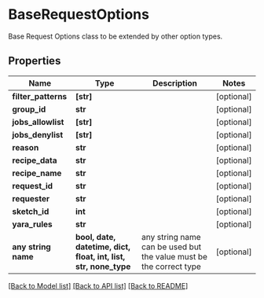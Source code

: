 # BaseRequestOptions

Base Request Options class to be extended by other option types. 

## Properties
Name | Type | Description | Notes
------------ | ------------- | ------------- | -------------
**filter_patterns** | **[str]** |  | [optional] 
**group_id** | **str** |  | [optional] 
**jobs_allowlist** | **[str]** |  | [optional] 
**jobs_denylist** | **[str]** |  | [optional] 
**reason** | **str** |  | [optional] 
**recipe_data** | **str** |  | [optional] 
**recipe_name** | **str** |  | [optional] 
**request_id** | **str** |  | [optional] 
**requester** | **str** |  | [optional] 
**sketch_id** | **int** |  | [optional] 
**yara_rules** | **str** |  | [optional] 
**any string name** | **bool, date, datetime, dict, float, int, list, str, none_type** | any string name can be used but the value must be the correct type | [optional]

[[Back to Model list]](../README.md#documentation-for-models) [[Back to API list]](../README.md#documentation-for-api-endpoints) [[Back to README]](../README.md)


